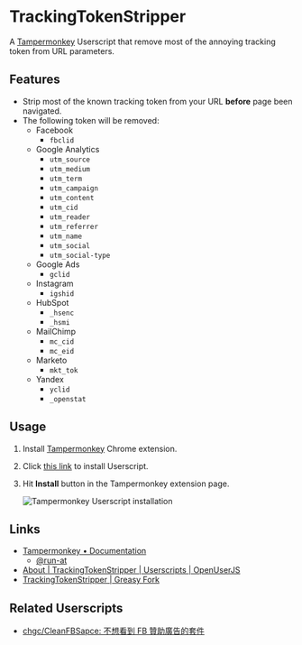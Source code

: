 # TrackingTokenStripper

A [Tampermonkey](https://www.tampermonkey.net/) Userscript that remove most of the annoying tracking token from URL parameters.

## Features

- Strip most of the known tracking token from your URL **before** page been navigated.
- The following token will be removed:
  - Facebook
    - `fbclid`
  - Google Analytics
    - `utm_source`
    - `utm_medium`
    - `utm_term`
    - `utm_campaign`
    - `utm_content`
    - `utm_cid`
    - `utm_reader`
    - `utm_referrer`
    - `utm_name`
    - `utm_social`
    - `utm_social-type`
  - Google Ads
    - `gclid`
  - Instagram
    - `igshid`
  - HubSpot
    - `_hsenc`
    - `_hsmi`
  - MailChimp
    - `mc_cid`
    - `mc_eid`
  - Marketo
    - `mkt_tok`
  - Yandex
    - `yclid`
    - `_openstat`

## Usage

1. Install [Tampermonkey](https://chrome.google.com/webstore/detail/tampermonkey/dhdgffkkebhmkfjojejmpbldmpobfkfo) Chrome extension.

2. Click [this link](https://github.com/doggy8088/TrackingTokenStripper/raw/master/TrackingTokenStripper.user.js) to install Userscript.

3. Hit **Install** button in the Tampermonkey extension page.

    ![Tampermonkey Userscript installation](https://user-images.githubusercontent.com/88981/91120197-acc9ad00-e6c7-11ea-8f4c-2fa3526a72b7.jpg)

## Links

- [Tampermonkey • Documentation](https://www.tampermonkey.net/documentation.php)
  - [@run-at](https://www.tampermonkey.net/documentation.php#_run_at)
- [About | TrackingTokenStripper | Userscripts | OpenUserJS](https://openuserjs.org/scripts/doggy8088/TrackingTokenStripper)
- [TrackingTokenStripper | Greasy Fork](https://greasyfork.org/en/scripts/409925-trackingtokenstripper)

## Related Userscripts

- [chgc/CleanFBSapce: 不想看到 FB 贊助廣告的套件](https://github.com/chgc/CleanFBSapce)
